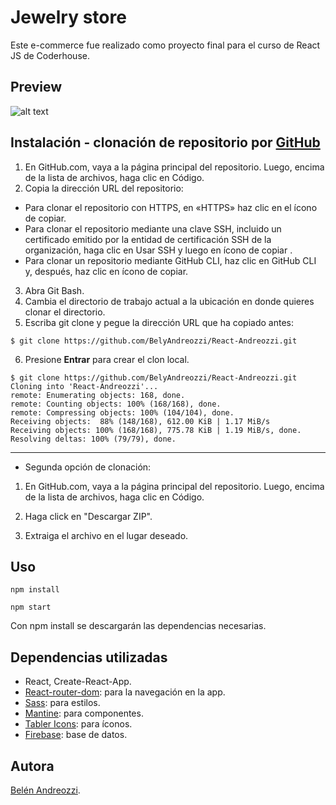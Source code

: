 # Jewelry store

Este e-commerce fue realizado como proyecto final para el curso de React JS de Coderhouse.

## Preview
![alt text](https://github.com/BelyAndreozzi/React-Andreozzi/blob/main/src/assets/gif/appfuncional.gif)

## Instalación - clonación de repositorio por [GitHub](https://docs.github.com/es/repositories/creating-and-managing-repositories/cloning-a-repository)

1. En GitHub.com, vaya a la página principal del repositorio. Luego, encima de la lista de archivos, haga clic en  Código.
2. Copia la dirección URL del repositorio: 
- Para clonar el repositorio con HTTPS, en «HTTPS» haz clic en el ícono de copiar.
- Para clonar el repositorio mediante una clave SSH, incluido un certificado emitido por la entidad de certificación SSH de la organización, haga clic en Usar SSH y luego en ícono de copiar .
- Para clonar un repositorio mediante GitHub CLI, haz clic en GitHub CLI y, después, haz clic en ícono de copiar.
3. Abra Git Bash. 
4. Cambia el directorio de trabajo actual a la ubicación en donde quieres clonar el directorio. 
5. Escriba git clone y pegue la dirección URL que ha copiado antes:
```
$ git clone https://github.com/BelyAndreozzi/React-Andreozzi.git
```
6. Presione **Entrar** para crear el clon local.
```
$ git clone https://github.com/BelyAndreozzi/React-Andreozzi.git
Cloning into 'React-Andreozzi'...
remote: Enumerating objects: 168, done.
remote: Counting objects: 100% (168/168), done.
remote: Compressing objects: 100% (104/104), done.
Receiving objects:  88% (148/168), 612.00 KiB | 1.17 MiB/s
Receiving objects: 100% (168/168), 775.78 KiB | 1.19 MiB/s, done.
Resolving deltas: 100% (79/79), done.
```

-----
- Segunda opción de clonación: 

1. En GitHub.com, vaya a la página principal del repositorio. Luego, encima de la lista de archivos, haga clic en Código.

2. Haga click en "Descargar ZIP".

3. Extraiga el archivo en el lugar deseado. 

## Uso

```
npm install 

npm start
```

Con npm install se descargarán las dependencias necesarias.  

## Dependencias utilizadas 

- React, Create-React-App.
- [React-router-dom](https://v5.reactrouter.com/web/guides/quick-start): para la navegación en la app.
- [Sass](https://sass-lang.com): para estilos. 
- [Mantine](https://mantine.dev/pages/basics/): para componentes. 
- [Tabler Icons](https://tabler-icons.io): para íconos. 
- [Firebase](https://firebase.google.com/?hl=es-419&gclid=CjwKCAjwpqCZBhAbEiwAa7pXeUhFMlzgRdveOwQVmry8MwHjWH26XlJX07Wnx3JOn0GUwpQDzxwYCBoCTaIQAvD_BwE&gclsrc=aw.ds): base de datos. 


## Autora
[Belén Andreozzi](https://github.com/BelyAndreozzi).
